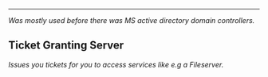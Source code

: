 ***
*Was mostly used before there was MS active directory domain controllers.*


## Ticket Granting Server
*Issues you tickets for you to access services like e.g a Fileserver.*